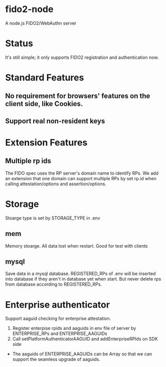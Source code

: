 # fido2-node
A node.js FIDO2/WebAuthn server

# Status
It's still simple; it only supports FIDO2 registration and authentication now.

# Standard Features
## No requirement for browsers' features on the client side, like Cookies.

## Support real non-resident keys

# Extension Features 

## Multiple rp ids
The FIDO spec uses the RP server's domain name to identify RPs. We add an extension that one domain can support multiple RPs by set rp.id when calling attestation/options and assertion/options.

# Storage
Stoarge type is set by STORAGE_TYPE in .env

## mem
Memory stoarge. All data lost when restart. Good for test with clients

## mysql
Save data in a mysql database. REGISTERED_RPs of .env will be inserted into database if they aren't in database yet when start.
But never delete rps from database according to REGISTERED_RPs.

# Enterprise authenticator
Support aaguid checking for enterprise attestation.
1. Register enterpise rpids and aaguids in env file of server by ENTERPRISE_RPs and ENTERPRISE_AAGUIDs
2. Call setPlatformAuthenticatorAAGUID and addEnterpriseRPIds on SDK side

* The aaguids of ENTERPRISE_AAGUIDs can be Array so that we can support the seamless upgrade of aaguids.

 
